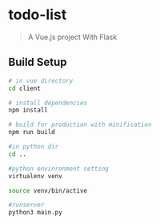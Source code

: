 # todo-list

> A Vue.js project
> With Flask
## Build Setup

``` bash
# in vue directory
cd client

# install dependencies
npm install

# build for production with minification
npm run build

#in python dir
cd ..

#python envinronment setting
virtualenv venv

source venv/bin/active

#runserver
python3 main.py